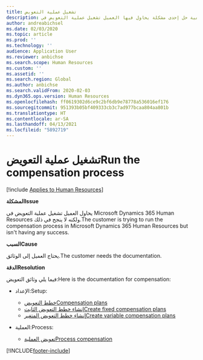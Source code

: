 ```yaml
---
title: تشغيل عملية التعويض
description: يتناول هذا المقال كيفية حل إحدى مشكلة يحاول فيها العميل تشغيل عملية التعويض في Microsoft Dynamics 365 Human Resources ولكنه لا ينجح في ذلك.
author: andreabichsel
ms.date: 02/03/2020
ms.topic: article
ms.prod: ''
ms.technology: ''
audience: Application User
ms.reviewer: anbichse
ms.search.scope: Human Resources
ms.custom: ''
ms.assetid: ''
ms.search.region: Global
ms.author: anbichse
ms.search.validFrom: 2020-02-03
ms.dyn365.ops.version: Human Resources
ms.openlocfilehash: ff0619302d6ce9c2bf6db9e78778a536016ef176
ms.sourcegitcommit: 951393b05bf409333cb3c7ad977bcaa804aa801b
ms.translationtype: HT
ms.contentlocale: ar-SA
ms.lasthandoff: 04/13/2021
ms.locfileid: "5892719"
---
```

# <a name="run-the-compensation-process"></a><span data-ttu-id="bf440-103">تشغيل عملية التعويض</span><span class="sxs-lookup"><span data-stu-id="bf440-103">Run the compensation process</span></span>

[!include [Applies to Human Resources](../includes/applies-to-hr.md)]

<span data-ttu-id="bf440-104">**المشكلة**</span><span class="sxs-lookup"><span data-stu-id="bf440-104">**Issue**</span></span>

<span data-ttu-id="bf440-105">يحاول العميل تشغيل عملية التعويض في Microsoft Dynamics 365 Human Resources ولكنه لا ينجح في ذلك.</span><span class="sxs-lookup"><span data-stu-id="bf440-105">The customer is trying to run the compensation process in Microsoft Dynamics 365 Human Resources but isn't having any success.</span></span>

<span data-ttu-id="bf440-106">**السبب**</span><span class="sxs-lookup"><span data-stu-id="bf440-106">**Cause**</span></span>

<span data-ttu-id="bf440-107">يحتاج العميل إلى الوثائق.</span><span class="sxs-lookup"><span data-stu-id="bf440-107">The customer needs the documentation.</span></span>

<span data-ttu-id="bf440-108">**‏‏الدقة**</span><span class="sxs-lookup"><span data-stu-id="bf440-108">**Resolution**</span></span>

<span data-ttu-id="bf440-109">فيما يلي وثائق التعويض:</span><span class="sxs-lookup"><span data-stu-id="bf440-109">Here is the documentation for compensation:</span></span>

- <span data-ttu-id="bf440-110">الإعداد:</span><span class="sxs-lookup"><span data-stu-id="bf440-110">Setup:</span></span>

    - [<span data-ttu-id="bf440-111">خطط التعويض</span><span class="sxs-lookup"><span data-stu-id="bf440-111">Compensation plans</span></span>](/dynamics365/unified-operations/talent/compensation-plans)
    - [<span data-ttu-id="bf440-112">إنشاء خطط التعويض الثابت</span><span class="sxs-lookup"><span data-stu-id="bf440-112">Create fixed compensation plans</span></span>](/dynamics365/unified-operations/talent/create-fixed-compensation-plans)
    - [<span data-ttu-id="bf440-113">إنشاء خطط التعويض المتغير</span><span class="sxs-lookup"><span data-stu-id="bf440-113">Create variable compensation plans</span></span>](/dynamics365/unified-operations/talent/create-variable-compensation-plans)

- <span data-ttu-id="bf440-114">العملية:</span><span class="sxs-lookup"><span data-stu-id="bf440-114">Process:</span></span>

    - [<span data-ttu-id="bf440-115">تعويض العملية</span><span class="sxs-lookup"><span data-stu-id="bf440-115">Process compensation</span></span>](/dynamics365/unified-operations/talent/process-compensation)


[!INCLUDE[footer-include](../includes/footer-banner.md)]